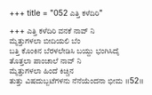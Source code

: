 +++
title = "052 ಎತ್ತಿ ಕಳೆದಿರಿ"

+++
ಎತ್ತಿ ಕಳೆದಿರಿ ವನಕೆ ನಾವ್ ನಿ  
ಮ್ಮೆತ್ತುಗಳಲಾ ಬೀದಿಯಲಿ ಬೆಂ  
ಬತ್ತಿ ಕೊಂಕಿನ ಬೆರಳಲೇಡಿಸಿ ಬಯ್ದು ಭಂಗಿಸಿದೈ  
ತೊತ್ತಲಾ ಪಾಂಚಾಲೆ ನಾವ್ ನಿ  
ಮ್ಮೆತ್ತುಗಳಲಾ ಹಿಂದೆ ಕಿಚ್ಚಿನ  
ತುತ್ತು ವಿಷದುಬ್ಬಟೆಗಳನು ನೆನೆಯೆಂದನಾ ಭೀಮ     ॥52॥